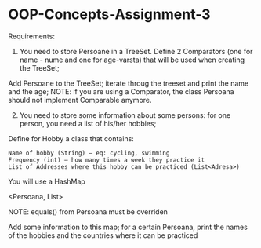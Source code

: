 # OOP-Concepts-Assignment-3

Requirements:

1. You need to store Persoane in a TreeSet. Define 2 Comparators (one for name - nume and one for age-varsta) that will be used when creating the TreeSet;

Add Persoane to the TreeSet; iterate throug the treeset and print the name and the age;
NOTE: if you are using a Comparator, the class Persoana should not implement Comparable anymore. 

2. You need to store some information about some persons: for one person, you need a list of his/her hobbies;

Define for Hobby a class that contains:

    Name of hobby (String) – eq: cycling, swimming
    Frequency (int) – how many times a week they practice it
    List of Addresses where this hobby can be practiced (List<Adresa>)

You will use a HashMap

<Persoana, List<Hobby>>

NOTE: equals() from Persoana must be overriden

Add some information to this map; for a certain Persoana, print the names of the hobbies and the countries where it can be practiced
